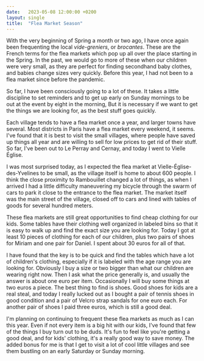 ```yaml
---
date:   2023-05-08 12:00:00 +0200
layout: single
title:  "Flea Market Season"
---
```

With the very beginning of Spring a month or two ago, I have once again been frequenting the local *vide-greniers*, or *brocantes*. These are the French terms for the flea markets which pop up all over the place starting in the Spring. In the past, we would go to more of these when our children were very small, as they are perfect for finding secondhand baby clothes, and babies change sizes very quickly. Before this year, I had not been to a flea market since before the pandemic.

So far, I have been consciously going to a lot of these. It takes a little discipline to set reminders and to get up early on Sunday mornings to be out at the event by eight in the morning, But it is necessary if we want to get the things we are looking for, as the best stuff goes quickly.

Each village tends to have a flea market once a year, and larger towns have several. Most districts in Paris have a flea market every weekend, it seems. I've found that it is best to visit the small villages, where people have saved up things all year and are willing to sell for low prices to get rid of their stuff. So far, I've been out to Le Perray and Cernay, and today I went to Vielle Église.

I was most surprised today, as I expected the flea market at Vielle-Église-des-Yvelines to be small, as the village itself is home to about 600 people. I think the close proximity to Rambouillet changed a lot of things, as when I arrived I had a little difficulty maneuvering my bicycle through the swarm of cars to park it close to the entrance to the flea market. The market itself was the main street of the village, closed off to cars and lined with tables of goods for several hundred meters.

These flea markets are still great opportunities to find cheap clothing for our kids. Some tables have their clothing well organized in labeled bins so that it is easy to walk up and find the exact size you are looking for. Today I got at least 10 pieces of clothing for each of our children, plus two pairs of shoes for Miriam and one pair for Daniel. I spent about 30 euros for all of that.

I have found that the key is to be quick and find the tables which have a lot of children's clothing, especially if it is labeled with the age range you are looking for. Obviously I buy a size or two bigger than what our children are wearing right now. Then I ask what the price generally is, and usually the answer is about one euro per item. Occasionally I will buy some things at two euros a piece. The best thing to find is shoes. Good shoes for kids are a real steal, and today I really lucked out as I bought a pair of tennis shoes in good condition and a pair of Velcro strap sandals for one euro each. For another pair of shoes I paid three euros, which is still a good deal.

I'm planning on continuing to frequent these flea markets as much as I can this year. Even if not every item is a big hit with our kids, I've found that few of the things I buy turn out to be duds. It's fun to feel like you're getting a good deal, and for kids' clothing, it's a really good way to save money. The added bonus for me is that I get to visit a lot of cool little villages and see them bustling on an early Saturday or Sunday morning.